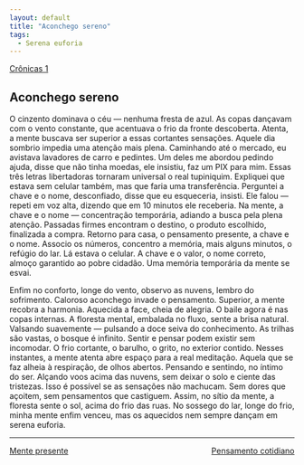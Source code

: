 ```yaml
---
layout: default
title: "Aconchego sereno"
tags:
  - Serena euforia
--- 
```




[Crônicas 1](./)

## Aconchego sereno

O cinzento dominava o céu — nenhuma fresta de azul. As copas dançavam com o vento constante, que acentuava o frio da fronte descoberta. Atenta, a mente buscava ser superior a essas cortantes sensações. Aquele dia sombrio impedia uma atenção mais plena. Caminhando até o mercado, eu avistava lavadores de carro e pedintes. Um deles me abordou pedindo ajuda, disse que não tinha moedas, ele insistiu, faz um PIX para mim. Essas três letras libertadoras tornaram universal o real tupiniquim. Expliquei que estava sem celular também, mas que faria uma transferência. Perguntei a chave e o nome, desconfiado, disse que eu esqueceria, insisti. Ele falou — repeti em voz alta, dizendo que em 10 minutos ele receberia. Na mente, a chave e o nome — concentração temporária, adiando a busca pela plena atenção. Passadas firmes encontram o destino, o produto escolhido, finalizada a compra. Retorno para casa, o pensamento presente, a chave e o nome. Associo os números, concentro a memória, mais alguns minutos, o refúgio do lar. Lá estava o celular. A chave e o valor, o nome correto, almoço garantido ao pobre cidadão. Uma memória temporária da mente se esvai.

Enfim no conforto, longe do vento, observo as nuvens, lembro do sofrimento. Caloroso aconchego invade o pensamento. Superior, a mente recobra a harmonia. Aquecida a face, cheia de alegria. O baile agora é nas copas internas. A floresta mental, embalada no fluxo, sente a brisa natural. Valsando suavemente — pulsando a doce seiva do conhecimento. As trilhas são vastas, o bosque é infinito. Sentir e pensar podem existir sem incomodar. O frio cortante, o barulho, o grito, no exterior contido. Nesses instantes, a mente atenta abre espaço para a real meditação. Aquela que se faz alheia à respiração, de olhos abertos. Pensando e sentindo, no íntimo do ser. Alçando voos acima das nuvens, sem deixar o solo e ciente das tristezas. Isso é possível se as sensações não machucam. Sem dores que açoitem, sem pensamentos que castiguem. Assim, no sítio da mente, a floresta sente o sol, acima do frio das ruas. No sossego do lar, longe do frio, minha mente enfim venceu, mas os aquecidos nem sempre dançam em serena euforia.

---

<div style="display: flex; justify-content: space-between;">
  <a href="./mente-presente.html">Mente presente</a>
  <a href="./pensamento-cotidiano.html">Pensamento cotidiano</a>
</div>
